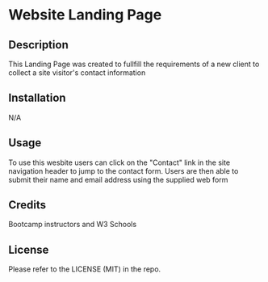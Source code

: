 # Website Landing Page

## Description

This Landing Page was created to fullfill the requirements of a new client to collect a site visitor's contact information

## Installation

N/A

## Usage

To use this wesbite users can click on the "Contact" link in the site navigation header to jump to the contact form. Users are then able to submit their name and email address using the supplied web form

## Credits

Bootcamp instructors and W3 Schools

## License

Please refer to the LICENSE (MIT) in the repo.
